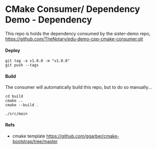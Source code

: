 # CMake Consumer/ Dependency Demo - Dependency

This repo is holds the dependency consumed by the sister-demo repo, https://github.com/TheNotary/edu-demo-cpp-cmake-consumer.git



#### Deploy

```
git tag -a v1.0.0 -m "v1.0.0"
git push --tags
```


#### Build

The consumer will automatically build this repo, but to do so manually...

```
cd build
cmake ..
cmake --build .

./src/main
```


#### Refs

- cmake template https://github.com/ggarber/cmake-bootstrap/tree/master

